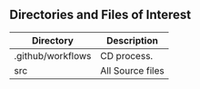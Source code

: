 ## Directories and Files of Interest

| Directory         | Description      |
| ----------------- | ---------------- |
| .github/workflows | CD process.      |
| src               | All Source files |
